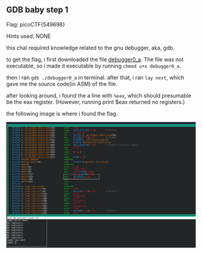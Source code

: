 ## GDB baby step 1

Flag: picoCTF{549698}

Hints used: NONE

this chal required knowledge related to the gnu debugger, aka, gdb. 

to get the flag, i first downloaded the file [debugger0_a](/chal_assets/debugger0_a). The file was not executable, so i made it executable by running ```chmod u+x debugger0_a```.

then i ran ```gdb ./debugger0_a``` in terminal. after that, i ran ```lay next```, which gave me the source code(in ASM) of the file.

after looking around, i found the a line with ```%eax```, which should presumable be the eax register. (However, running print $eax returned no registers.)

the following image is where i found the flag.

![ALT TEXT](/assets/gdb_tp2.png)

